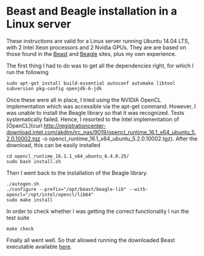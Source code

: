 # Beast and Beagle installation in a Linux server

These instructions are valid for a Linux server running Ubuntu 14.04 LTS, with
2 Intel Xeon processors and 2 Nvidia GPUs. They are are based on
those found in the [Beast](http://beast.bio.ed.ac.uk/BEAGLE) and 
[Beagle](https://github.com/beagle-dev/beagle-lib/wiki/LinuxInstallInstructions) 
sites, plus my own experience.

The first thing I had to do was to get all the dependencies right, for which I run
the following
```
sudo apt-get install build-essential autoconf automake libtool subversion pkg-config openjdk-6-jdk
```

Once these were all in place, I tried using the NVIDIA OpenCL implementation 
which was accessible via the apt-get command. However, I was unable to install
the Beagle library so that it was recognized. Tests systematically failed. 
Hence, I resorted to the Intel implementation of 
[OpenCL](curl http://registrationcenter-download.intel.com/akdlm/irc_nas/9019/opencl_runtime_16.1_x64_ubuntu_5.2.0.10002.tgz -o opencl_runtime_16.1_x64_ubuntu_5.2.0.10002.tgz).  After the download, this can be easily installed 

```
cd opencl_runtime_16.1.1_x64_ubuntu_6.4.0.25/
sudo bash install.sh
```

Then I went back to the installation of the Beagle library.

```
./autogen.sh
./configure --prefix="/opt/beast/beagle-lib" --with-opencl="/opt/intel/opencl/lib64"
sudo make install
```

In order to check whether I was getting the correct functionality I run the 
test suite 

```
make check
```

Finally all went well. So that allowed running the downloaded Beast executable available 
[here](https://github.com/beast-dev/beast-mcmc/releases/download/v1.8.3/BEASTv1.8.3.tgz).

